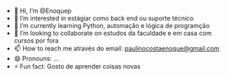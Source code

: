 - 👋 Hi, I’m @Enoquep
- 👀 I’m interested in estágiar como back end ou suporte técnico
- 🌱 I’m currently learning Python, automação e lógica de programção
- 💞️ I’m looking to collaborate on estudos da faculdade e em casa com cursos por fora 
- 📫 How to reach me através do email: paulinocostaenoque@gmail.com
- 😄 Pronouns: ...
- ⚡ Fun fact: Gosto de aprender coisas novas 

<!---
Enoquep/Enoquep is a ✨ special ✨ repository because its `README.md` (this file) appears on your GitHub profile.
You can click the Preview link to take a look at your changes.
--->
